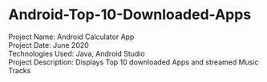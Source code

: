 # Android-Top-10-Downloaded-Apps
Project Name: Android Calculator App <br />
Project Date: June 2020 <br /> 
Technologies Used: Java, Android Studio <br />
Project Description: Displays Top 10 downloaded Apps and streamed Music Tracks

